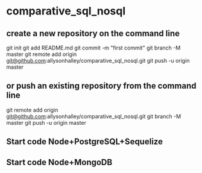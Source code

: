 # comparative_sql_nosql

##  create a new repository on the command line
git init
git add README.md
git commit -m "first commit"
git branch -M master
git remote add origin git@github.com:allysonhalley/comparative_sql_nosql.git
git push -u origin master

## or push an existing repository from the command line
git remote add origin git@github.com:allysonhalley/comparative_sql_nosql.git
git branch -M master
git push -u origin master

## Start code Node+PostgreSQL+Sequelize

## Start code Node+MongoDB
